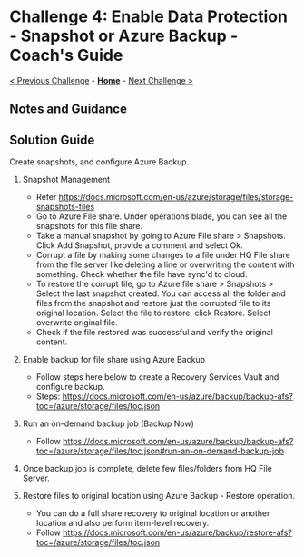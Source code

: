 # Challenge 4: Enable Data Protection - Snapshot or Azure Backup - Coach's Guide

[< Previous Challenge](./03-add_branch_file_server.md) - **[Home](./README.md)** - [Next Challenge >](./05-secure_private_endpoint.md)

## Notes and Guidance


## Solution Guide
Create snapshots, and configure Azure Backup.

1. Snapshot Management
    - Refer https://docs.microsoft.com/en-us/azure/storage/files/storage-snapshots-files
    - Go to Azure File share. Under operations blade, you can see all the snapshots for this file share. 
    - Take a manual snapshot by going to Azure File share > Snapshots. Click Add Snapshot, provide a comment and select Ok.
    - Corrupt a file by making some changes to a file under HQ File share from the file server like deleting a line or overwriting the content with something. Check whether the file have sync'd to cloud.
    - To restore the corrupt file, go to Azure file share > Snapshots > Select the last snapshot created. You can access all the folder and files from the snapshot and restore just the corrupted file to its original location. Select the file to restore, click Restore. Select overwrite original file.
    - Check if the file restored was successful and verify the original content.

2. Enable backup for file share using Azure Backup
    - Follow steps here below to create a Recovery Services Vault and configure backup.
    - Steps: https://docs.microsoft.com/en-us/azure/backup/backup-afs?toc=/azure/storage/files/toc.json

3. Run an on-demand backup job (Backup Now)
    - Follow https://docs.microsoft.com/en-us/azure/backup/backup-afs?toc=/azure/storage/files/toc.json#run-an-on-demand-backup-job

4. Once backup job is complete, delete few files/folders from HQ File Server.

5. Restore files to original location using Azure Backup - Restore operation.
    - You can do a full share recovery to original location or another location and also perform item-level recovery.
    - Follow https://docs.microsoft.com/en-us/azure/backup/restore-afs?toc=/azure/storage/files/toc.json